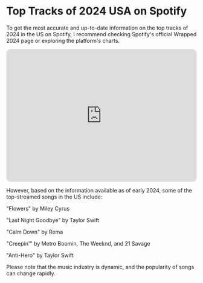 # Top Tracks of 2024 USA on Spotify

To get the most accurate and up-to-date information on the top tracks of 2024 in the US on Spotify, I recommend checking Spotify's official Wrapped 2024 page or exploring the platform's charts.

<iframe style="border-radius:12px" src="https://open.spotify.com/embed/playlist/37i9dQZF1DXbJMiQ53rTyJ?utm_source=generator" width="100%" height="352" frameBorder="0" allowfullscreen="" allow="autoplay; clipboard-write; encrypted-media; fullscreen; picture-in-picture" loading="lazy"></iframe>

However, based on the information available as of early 2024, some of the top-streamed songs in the US include:

"Flowers" by Miley Cyrus

"Last Night Goodbye" by Taylor Swift

"Calm Down" by Rema

"Creepin'" by Metro Boomin, The Weeknd, and 21 Savage

"Anti-Hero" by Taylor Swift

Please note that the music industry is dynamic, and the popularity of songs can change rapidly.









